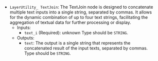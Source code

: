 - `LayerUtility_ TextJoin`: The TextJoin node is designed to concatenate multiple text inputs into a single string, separated by commas. It allows for the dynamic combination of up to four text strings, facilitating the aggregation of textual data for further processing or display.
    - Inputs:
        - `text_i` (Required): unknown Type should be `STRING`.
    - Outputs:
        - `text`: The output is a single string that represents the concatenated result of the input texts, separated by commas. Type should be `STRING`.
